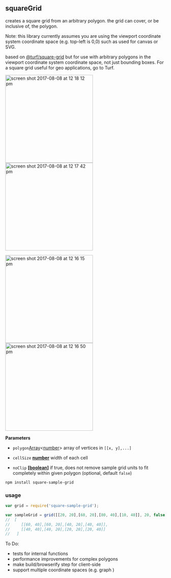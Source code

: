 ## squareGrid

creates a square grid from an arbitrary polygon. the grid can cover, or be inclusive of, the polygon.

Note: this library currently assumes you are using the viewport coordinate system coordinate space (e.g. top-left is 0,0) such as used for canvas or SVG.

based on [@turf/square-grid](https://github.com/Turfjs/turf/tree/master/packages/turf-square-grid) but for use with arbitrary polygons in the viewport coordinate system coordinate space, not just bounding boxes. For a square grid useful for geo applications, go to Turf.

<img width="275" alt="screen shot 2017-08-08 at 12 18 12 pm" src="https://user-images.githubusercontent.com/3952537/29067962-1a81a3c6-7c35-11e7-8536-c382a841ed04.png"><img width="275" alt="screen shot 2017-08-08 at 12 17 42 pm" src="https://user-images.githubusercontent.com/3952537/29067963-1a9eb36c-7c35-11e7-8727-07ffed587aac.png">

<img width="275" alt="screen shot 2017-08-08 at 12 16 15 pm" src="https://user-images.githubusercontent.com/3952537/29067964-1aa7f102-7c35-11e7-8482-629c2bdf5f33.png"><img width="275" alt="screen shot 2017-08-08 at 12 16 50 pm" src="https://user-images.githubusercontent.com/3952537/29067965-1aaccc86-7c35-11e7-9007-122f478410c0.png">

**Parameters**

- `polygon`[Array](https://developer.mozilla.org/en-US/docs/Web/JavaScript/Reference/Global_Objects/Array)&lt;[number](https://developer.mozilla.org/en-US/docs/Web/JavaScript/Reference/Global_Objects/Number)> array of vertices in `[[x, y],...]`

- `cellSize` **[number](https://developer.mozilla.org/en-US/docs/Web/JavaScript/Reference/Global_Objects/Number)** width of each cell

-   `noClip` **\[[boolean](https://developer.mozilla.org/en-US/docs/Web/JavaScript/Reference/Global_Objects/Boolean)]** if true, does not remove sample grid units to fit completely within given polygon (optional, default `false`)

```
npm install square-sample-grid
```

### usage
```javascript
var grid = require('square-sample-grid');

var sampleGrid = grid([[20, 20],[60, 20],[80, 40],[10, 40]], 20, false);
//  [
//     [[60, 40],[60, 20],[40, 20],[40, 40]],
//     [[40, 40],[40, 20],[20, 20],[20, 40]]
//   ]

```

To Do:

* tests for internal functions
* performance improvements for complex polygons
* make build/browserify step for client-side
* support multiple coordinate spaces (e.g. graph )
